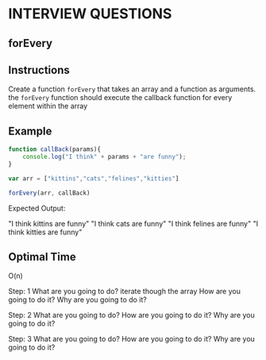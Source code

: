 # INTERVIEW QUESTIONS

## forEvery

## Instructions

Create a function `forEvery` that takes an array and a function as arguments. 
the `forEvery` function should execute the callback function for every element within the array

## Example
```javascript
function callBack(params){
	console.log("I think" + params + "are funny");
}

var arr = ["kittins","cats","felines","kitties"]

forEvery(arr, callBack)

```

Expected Output: 

"I think kittins are funny"
"I think cats are funny"
"I think felines are funny"
"I think kitties are funny"

## Optimal Time
O(n)

Step: 1
What are you going to do?
iterate though the array 
How are you going to do it?
Why are you going to do it?

Step: 2
What are you going to do?
How are you going to do it?
Why are you going to do it?

Step: 3
What are you going to do?
How are you going to do it?
Why are you going to do it?
